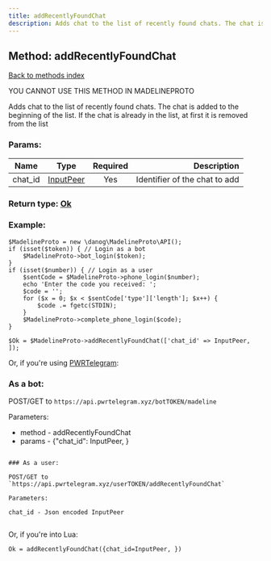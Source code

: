 ```yaml
---
title: addRecentlyFoundChat
description: Adds chat to the list of recently found chats. The chat is added to the beginning of the list. If the chat is already in the list, at first it is removed from the list
---
```

## Method: addRecentlyFoundChat  
[Back to methods index](index.md)


YOU CANNOT USE THIS METHOD IN MADELINEPROTO


Adds chat to the list of recently found chats. The chat is added to the beginning of the list. If the chat is already in the list, at first it is removed from the list

### Params:

| Name     |    Type       | Required | Description |
|----------|:-------------:|:--------:|------------:|
|chat\_id|[InputPeer](../types/InputPeer.md) | Yes|Identifier of the chat to add|


### Return type: [Ok](../types/Ok.md)

### Example:


```
$MadelineProto = new \danog\MadelineProto\API();
if (isset($token)) { // Login as a bot
    $MadelineProto->bot_login($token);
}
if (isset($number)) { // Login as a user
    $sentCode = $MadelineProto->phone_login($number);
    echo 'Enter the code you received: ';
    $code = '';
    for ($x = 0; $x < $sentCode['type']['length']; $x++) {
        $code .= fgetc(STDIN);
    }
    $MadelineProto->complete_phone_login($code);
}

$Ok = $MadelineProto->addRecentlyFoundChat(['chat_id' => InputPeer, ]);
```

Or, if you're using [PWRTelegram](https://pwrtelegram.xyz):

### As a bot:

POST/GET to `https://api.pwrtelegram.xyz/botTOKEN/madeline`

Parameters:

* method - addRecentlyFoundChat
* params - {"chat_id": InputPeer, }

```

### As a user:

POST/GET to `https://api.pwrtelegram.xyz/userTOKEN/addRecentlyFoundChat`

Parameters:

chat_id - Json encoded InputPeer


```

Or, if you're into Lua:

```
Ok = addRecentlyFoundChat({chat_id=InputPeer, })
```

